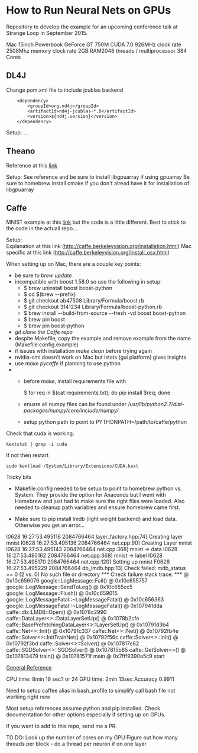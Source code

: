 How to Run Neural Nets on GPUs
==================

Repository to develop the example for an upcoming conference talk at Strange Loop in September 2015.

Mac 15inch Powerbook
	GeForce GT 750M
	CUDA 7.0
	926MHz clock rate
	2508Mhz memory clock rate
	2GB RAM2048 threads / multiprocessor
	384 Cores


DL4J
--------

Change pom.xml file to include jcublas backend

        <dependency>
            <groupId>org.nd4j</groupId>
            <artifactId>nd4j-jcublas-*.0</artifactId>
            <version>${nd4j.version}</version>
        </dependency>

Setup:
...

Theano
--------

Reference at this [link](http://deeplearning.net/software/theano/tutorial/using_gpu.html)

Setup:
	See reference and be sure to install libgpuarray if using gpuarray
	Be sure to homebrew install cmake if you don't alread have it for installation of libgpuarray


Caffe
--------

MNIST example at this [link](http://caffe.berkeleyvision.org/gathered/examples/mnist.html) but the code is a little different. Best to stick to the code in the actuall repo...
   
   
Setup:   
Explanation at this link (http://caffe.berkeleyvision.org/installation.html)
Mac specific at this link (http://caffe.berkeleyvision.org/install_osx.html)

When setting up on Mac, there are a couple key points:

- be sure to *brew update*
- incompatible with boost 1.58.0 so use the following in setup:
	- $ brew uninstall boost boost-python
	- $ cd $(brew --prefix)
	- $ git checkout ab47508 Library/Formula/boost.rb
	- $ git checkout 3141234 Library/Formula/boost-python.rb
	- $ brew install --build-from-source --fresh -vd boost boost-python
	- $ brew pin boost
	- $ brew pin boost-python
- *git clone the Caffe repo*
- despite Makefile, copy the example and remove example from the name (Makefile.config.example)
- if issues with installation *make clean* before trying again
- nvidia-smi doesn't work on Mac but istats (gui platform) gives insights
- use *make pycaffe* if planning to use python
- 	- before *make*, install requirements file with

		$ for req in $(cat requirements.txt); do pip install $req; done 	

	- enusre all numpy files can be found under */usr/lib/python2.7/dist-packages/numpy/core/include/numpy/*
	- setup python path to point to PYTHONPATH=/path/to/caffe/python

Check that cuda is working. 
		
	kextstat | grep -i cuda

If not then restart

	sudo kextload /System/Library/Extensions/CUDA.kext
   

Tricky bits
- Makefile.config needed to be setup to point to homebrew python vs. System. They provide the option for Anaconda but I went with Homebrew and just had to make sure the right files were loaded. Also needed to cleanup path variables and ensure homebrew came first.

 - Make sure to pip install lmdb (light weight backend) and load data. Otherwise you get an error...

I0628 16:27:53.495116 2084766464 layer_factory.hpp:74] Creating layer mnist
I0628 16:27:53.495136 2084766464 net.cpp:90] Creating Layer mnist
I0628 16:27:53.495143 2084766464 net.cpp:368] mnist -> data
I0628 16:27:53.495162 2084766464 net.cpp:368] mnist -> label
I0628 16:27:53.495170 2084766464 net.cpp:120] Setting up mnist
F0628 16:27:53.495229 2084766464 db_lmdb.hpp:13] Check failed: mdb_status == 0 (2 vs. 0) No such file or directory
*** Check failure stack trace: ***
    @        0x10c656076  google::LogMessage::Fail()
    @        0x10c655757  google::LogMessage::SendToLog()
    @        0x10c655cc5  google::LogMessage::Flush()
    @        0x10c659015  google::LogMessageFatal::~LogMessageFatal()
    @        0x10c656363  google::LogMessageFatal::~LogMessageFatal()
    @        0x107941dda  caffe::db::LMDB::Open()
    @        0x1078c2990  caffe::DataLayer<>::DataLayerSetUp()
    @        0x1078b2cfe  caffe::BasePrefetchingDataLayer<>::LayerSetUp()
    @        0x10791d3b4  caffe::Net<>::Init()
    @        0x10791c337  caffe::Net<>::Net()
    @        0x10792fb4e  caffe::Solver<>::InitTrainNet()
    @        0x10792f56c  caffe::Solver<>::Init()
    @        0x10792f3bd  caffe::Solver<>::Solver()
    @        0x107817c62  caffe::SGDSolver<>::SGDSolver()
    @        0x107815b85  caffe::GetSolver<>()
    @        0x107813479  train()
    @        0x10781571f  main
    @     0x7fff9390a5c9  start
   
[General Reference](http://tutorial.caffe.berkeleyvision.org/)   

CPU time: 8min 19 sec? or 24
GPU time: 2min 13sec
Accuracy 0.9911

Need to setup caffee alias in bash_profile to simplify call
bash file not working right now


Most setup references assume python and pip installed. Check documentation for other options especially if setting up on GPUs. 

If you want to add to this repo, send me a PR.



TO DO:
Look up the number of cores on my GPU
Figure out how many threads per block
	- do a thread per neuron if on one layer



